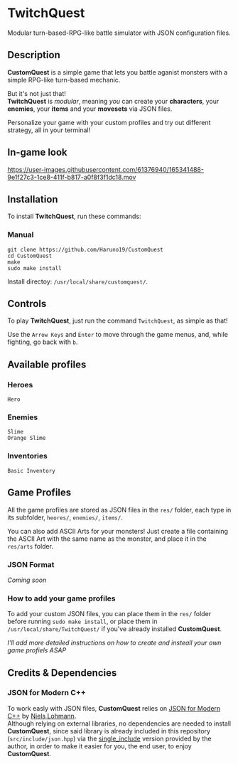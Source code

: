 # TwitchQuest
Modular turn-based-RPG-like battle simulator with JSON configuration files.

## Description  
**CustomQuest** is a simple game that lets you battle aganist monsters with a simple RPG-like turn-based mechanic. 

But it's not just that!  
**TwitchQuest** is _modular_, meaning _you_ can create your **characters**, your **enemies**, your **items** and your **movesets** via JSON files.  

Personalize your game with your custom profiles and try out different strategy, all in your terminal! 

## In-game look

https://user-images.githubusercontent.com/61376940/165341488-9e1f27c3-1ce8-411f-b817-a0f8f3f1dc18.mov


## Installation
To install **TwitchQuest**, run these commands:

### Manual
```
git clone https://github.com/Haruno19/CustomQuest
cd CustomQuest
make
sudo make install
```
Install directoy: ``/usr/local/share/customquest/``.

## Controls
To play **TwitchQuest**, just run the command ``TwitchQuest``, as simple as that!

Use the ``Arrow Keys`` and ``Enter`` to move through the game menus, and, while fighting, go back with ``b``.

## Available profiles
### Heroes  
```
Hero
```

### Enemies  
```
Slime
Orange Slime
```

### Inventories  
```
Basic Inventory
```

## Game Profiles
All the game profiles are stored as JSON files in the ``res/`` folder, each type in its subfolder, ``heores/``, ``enemies/``, ``items/``. 
  
You can also add ASCII Arts for your monsters! 
Just create a file containing the ASCII Art with the same name as the monster, and place it in the ``res/arts`` folder. 

### JSON Format
_Coming soon_
### How to add your game profiles
To add your custom JSON files, you can place them in the ``res/`` folder before running ``sudo make install``, or place them in ``/usr/local/share/TwitchQuest/`` if you've already installed **CustomQuest**.

_I'll add more detailed instructions on how to create and insteall your own game profiels ASAP_
  
## Credits & Dependencies

### JSON for Modern C++
To work easly with JSON files, **CustomQuest** relies on [JSON for Modern C++](https://github.com/nlohmann/json) by [Niels Lohmann](https://github.com/nlohmann).   
Although relying on external libraries, no dependencies are needed to install **CustomQuest**, since said library is already included in this repository (``src/include/json.hpp``) via the [single_include](https://github.com/nlohmann/json/blob/develop/single_include/nlohmann/json.hpp) version provided by the author, in order to make it easier for you, the end user, to enjoy **CustomQuest**.
